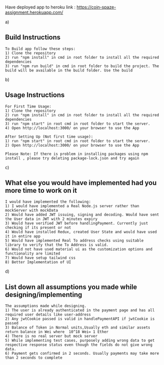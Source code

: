 Have deployed app to heroku link : https://coin-spaze-assignment.herokuapp.com/

a)
## Build Instructions
    To Build app follow these steps:
    1) Clone the repository
    2) run "npm install" in cmd in root folder to install all the required dependencies
    3) run "npm run build" in cmd in root folder to build the project. The build will be available in the build folder. Use the build
     
b)
## Usage Instructions
    For First Time Usage:
    1) Clone the repository
    2) run "npm install" in cmd in root folder to install all the required dependencies
    3) run "npm start" in root cmd in root folder to start the server.
    4) Open http://localhost:3000/ on your browser to use the App 

    After Setting Up (Not first time usage):
    1) run "npm start" in root cmd in root folder to start the server.
    2) Open http://localhost:3000/ on your browser to use the App 

    Please Note: If there is problem in installing packages using npm install , please try deleting package-lock.json and try again

c) 
## What else you would have implemented had you more time to work on it
    I would have implemented the following:
    1) I would have implemented a Real Node.js server rather than mockServer with mockData
    2) Would have added JWT issuing, signing and decoding. Would have sent the User data in JWT with 2 minutes expiry
    3) Would have verified JWT before handlingPayment. Currently just checking if its present or not
    4) Would have installed Redux, created User State and would have used it in entire app
    5) Would have implemented Real To address checks using suitable library to verify that the To Address is valid.
    6) Would not have used material ui as the customization options and functionality are limited
    7) Would have setup tailwind css
    8) Better Implementation of UI

d)
## List down all assumptions you made while designing/implementing
    The assumptions made while designing.
    1) The user is already authenticated in the payment page and has all required user details like user-address 
    2) Any jwtCookie passed is valid in handlePaymentAPI if jwtCookie is passed
    3) Balance of Token in Normal units,Usually eth and similar assets return balance in Wei where  10^18 Wei= 1 Ether
    4) There is no real server but mock server
    5) While implementing test cases, purposely adding wrong data to get respective response status even though the fields do not give wrong data.
    6) Payment gets confirmed in 2 seconds. Usually payments may take more than 2 seconds to complete  
